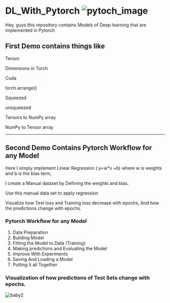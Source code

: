 # DL_With_Pytorch ![pytoch_image](https://github.com/mohammadfaizan76692/DL_With_Pytorch/assets/77170022/392146a7-9233-4685-8f4d-d1ba7c012d14)

Hey, guys this repository contains Models of Deep learning that are implemented in Pytorch
## First Demo contains things like
Tensor

Dimensions in Torch

Cuda

torch.arrange()

Squeezed

unsqueezed

Tensors to NumPy array

NumPy to Tensor array 
___________________________________________________________________________________________________________________________________________________________________
## Second Demo Contains Pytorch Workflow for any Model

Here I simply implement Linear Regression ( y=w*x +b) where w is weights and b is the bias term, 

I create a Manual dataset by Defining the weights and bias.

Use this manual data set to apply regression 

Visualize how Test loss and Training loss decrease  with epochs, And how the predictions change with epochs.

### Pytorch Workflow for any Model 

1. Data Preparation
2. Building Model
3. Fitting the Model to Data (Training)
4. Making predictions and Evaluating the Model
5. Improve With Experiments
6. Saving And Loading a Model
7. Putting it all Together

### Visualization of how predictions of Test Sets change with epochs.
![baby2](https://github.com/mohammadfaizan76692/DL_With_Pytorch/assets/77170022/b2e37380-72c9-4b89-9426-0d1be63c36e7)









